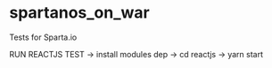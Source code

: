 # spartanos_on_war
Tests for Sparta.io

RUN REACTJS TEST
 -> install modules dep
 -> cd reactjs
 -> yarn start
